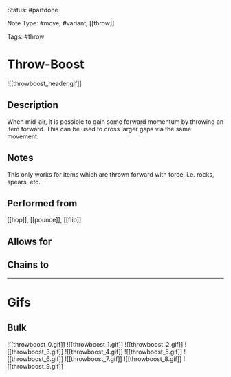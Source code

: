 Status: #partdone

Note Type: #move, #variant, [[throw]]

Tags: #throw 

# Throw-Boost
![[throwboost_header.gif]]
## Description
When mid-air, it is possible to gain some forward momentum by throwing an item forward. This can be used to cross larger gaps via the same movement.

## Notes
This only works for items which are thrown forward with force, i.e. rocks, spears, etc.

## Performed from
[[hop]], [[pounce]], [[flip]]

## Allows for


## Chains to


___
# Gifs
## Bulk
![[throwboost_0.gif]]
![[throwboost_1.gif]]
![[throwboost_2.gif]]
![[throwboost_3.gif]]
![[throwboost_4.gif]]
![[throwboost_5.gif]]
![[throwboost_6.gif]]
![[throwboost_7.gif]]
![[throwboost_8.gif]]
![[throwboost_9.gif]]